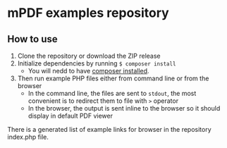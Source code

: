 # mPDF examples repository

## How to use

1. Clone the repository or download the ZIP release
2. Initialize dependencies by running `$ composer install`
    - You will nedd to have [composer installed](https://getcomposer.org/doc/00-intro.md#installation-linux-unix-osx).
3. Then run example PHP files either from command line or from the browser
    - In the command line, the files are sent to `stdout`, the most convenient is to redirect them to file with `>` operator
    - In the browser, the output is sent inline to the browser so it should display in default PDF viewer

There is a generated list of example links for browser in the repository index.php file.
